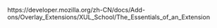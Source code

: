 <p>https://developer.mozilla.org/zh-CN/docs/Add-ons/Overlay_Extensions/XUL_School/The_Essentials_of_an_Extension</p>